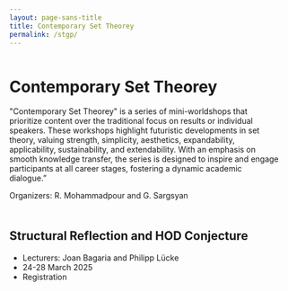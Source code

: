```yaml
---
layout: page-sans-title
title: Contemporary Set Theorey
permalink: /stgp/
---
```


<div style="display: flex; align-items: flex-start;">
  <!-- Left: Text -->
  <div style="flex: 1; padding-right: 20px;">
    <h1>Contemporary Set Theorey</h1>
    <p>"Contemporary Set Theorey" is a series of mini-worldshops that prioritize content over the traditional focus 
      on results or individual speakers. These workshops highlight futuristic developments in set theory, valuing strength, simplicity, 
      aesthetics, expandability, applicability, sustainability, and extendability. With an emphasis on smooth knowledge transfer, the series is
      designed to inspire and engage participants at all career stages, fostering a dynamic academic dialogue.”</p>
 <p>Organizers: R. Mohammadpour and G. Sargsyan</p>
  </div>

</div>

<br/>

<h2 style="margin-top: 20px;">Structural Reflection and HOD Conjecture</h2>
<ul>
  <li>
    Lecturers: Joan Bagaria and Philipp Lücke  
  <li>
   24-28 March 2025
      <li>
    Registration
    <ul> 
